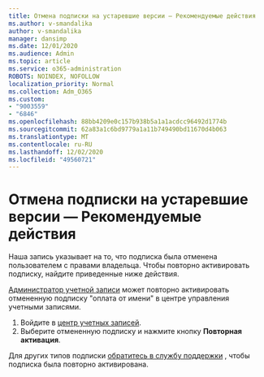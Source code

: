 ```yaml
---
title: Отмена подписки на устаревшие версии — Рекомендуемые действия
ms.author: v-smandalika
author: v-smandalika
manager: dansimp
ms.date: 12/01/2020
ms.audience: Admin
ms.topic: article
ms.service: o365-administration
ROBOTS: NOINDEX, NOFOLLOW
localization_priority: Normal
ms.collection: Adm_O365
ms.custom:
- "9003559"
- "6846"
ms.openlocfilehash: 88bb4209e0c157b938b5a1a1acdcc96492d1774b
ms.sourcegitcommit: 62a83a1c6bd9779a1a11b749490bd11670d4b063
ms.translationtype: MT
ms.contentlocale: ru-RU
ms.lasthandoff: 12/02/2020
ms.locfileid: "49560721"
---
```

# <a name="subscription-cancelled---legacy---recommended-steps"></a>Отмена подписки на устаревшие версии — Рекомендуемые действия

Наша запись указывает на то, что подписка была отменена пользователем с правами владельца. Чтобы повторно активировать подписку, найдите приведенные ниже действия.

[Администратор учетной записи](https://docs.microsoft.com/azure/cost-management-billing/manage/billing-subscription-transfer?WT.mc_id=Portal-Microsoft_Azure_Support#whoisaa) может повторно активировать отмененную подписку "оплата от имени" в центре управления учетными записями.

1. Войдите в [центр учетных записей](https://account.azure.com/Subscriptions).
2. Выберите отмененную подписку и нажмите кнопку **Повторная активация**.

Для других типов подписки [обратитесь в службу поддержки](https://ms.portal.azure.com/#blade/Microsoft_Azure_Support/HelpAndSupportBlade/overview) , чтобы подписка была повторно активирована.
